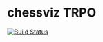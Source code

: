 # chessviz TRPO
[![Build Status](https://travis-ci.org/Choogix/chessviz.svg?branch=master)](https://travis-ci.org/Choogix/chessviz)
